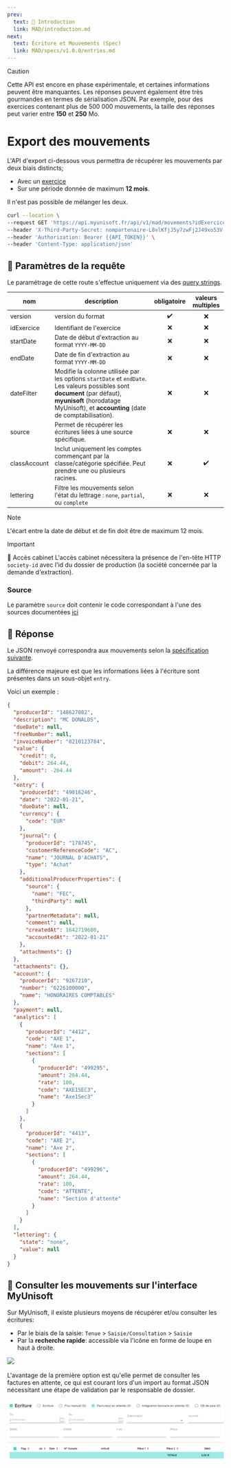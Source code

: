 ```yaml
---
prev:
  text: 💃 Introduction
  link: MAD/introduction.md
next:
  text: Écriture et Mouvements (Spec)
  link: MAD/specs/v1.0.0/entries.md
---
```


> [!CAUTION]
> Cette API est encore en phase expérimentale, et certaines informations peuvent être manquantes. Les réponses peuvent également être très gourmandes en termes de sérialisation JSON. Par exemple, pour des exercices contenant plus de 500 000 mouvements, la taille des réponses peut varier entre **150** et **250** Mo.

# Export des mouvements

L'API d'export ci-dessous vous permettra de récupérer les mouvements par deux biais distincts;

- Avec un [exercice](./exercice.md)
- Sur une période donnée de maximum **12 mois**.

Il n'est pas possible de mélanger les deux.

```bash
curl --location \
--request GET 'https://api.myunisoft.fr/api/v1/mad/movements?idExercice=1&version=1.0.0' \
--header 'X-Third-Party-Secret: nompartenaire-L8vlKfjJ5y7zwFj2J49xo53V' \
--header 'Authorization: Bearer {{API_TOKEN}}' \
--header 'Content-Type: application/json'
```

## 🔧 Paramètres de la requête

Le paramétrage de cette route s'effectue uniquement via des [query strings](https://en.wikipedia.org/wiki/Query_string). 

| nom | description | obligatoire | valeurs multiples |
| --- | --- | :---: | :---: |
| version | version du format | ✔️ | ❌ |
| idExercice | Identifiant de l'exercice | ❌ | ❌ |
| startDate | Date de début d'extraction au format `YYYY-MM-DD` | ❌ | ❌ |
| endDate | Date de fin d'extraction au format `YYYY-MM-DD` | ❌ | ❌ |
| dateFilter | Modifie la colonne utilisée par les options `startDate` et `endDate`. Les valeurs possibles sont **document** (par défaut), **myunisoft** (horodatage MyUnisoft), et **accounting** (date de comptabilisation). | ❌ | ❌ |
| source | Permet de récupérer les écritures liées à une source spécifique. | ❌ |  ❌ |
| classAccount | Inclut uniquement les comptes commençant par la classe/catégorie spécifiée. Peut prendre une ou plusieurs racines. | ❌ | ✔️ |
| lettering | Filtre les mouvements selon l'état du lettrage : `none`, `partial`, ou `complete` | ❌ | ❌ |

> [!NOTE]
> L'écart entre la date de début et de fin doit être de maximum 12 mois.

> [!IMPORTANT]
> 🔹 Accès cabinet 
> L'accès cabinet nécessitera la présence de l'en-tête HTTP `society-id` avec l'id du dossier de production (la société concernée par la demande d'extraction).

### Source

Le paramètre `source` doit contenir le code correspondant à l'une des sources documentées [ici](../specs/v1.0.0/entries.md#source-d-une-ecriture)


## 🔬 Réponse

Le JSON renvoyé correspondra aux mouvements selon la [spécification suivante](../specs/v1.0.0/entries.md).

La différence majeure est que les informations liées à l'écriture sont présentes dans un sous-objet `entry`.

Voici un exemple :

```json
{
  "producerId": "148627082",
  "description": "MC DONALDS",
  "dueDate": null,
  "freeNumber": null,
  "invoiceNumber": "0210123784",
  "value": {
    "credit": 0,
    "debit": 264.44,
    "amount": -264.44
  },
  "entry": {
    "producerId": "49016246",
    "date": "2022-01-21",
    "dueDate": null,
    "currency": {
      "code": "EUR"
    },
    "journal": {
      "producerId": "178745",
      "customerReferenceCode": "AC",
      "name": "JOURNAL D'ACHATS",
      "type": "Achat"
    },
    "additionalProducerProperties": {
      "source": {
        "name": "FEC",
        "thirdParty": null
      },
      "partnerMetadata": null,
      "comment": null,
      "createdAt": 1642719600,
      "accountedAt": "2022-01-21"
    },
    "attachments": {}
  },
  "attachments": {},
  "account": {
    "producerId": "9267210",
    "number": "6226100000",
    "name": "HONORAIRES COMPTABLES"
  },
  "payment": null,
  "analytics": [
    {
      "producerId": "4412",
      "code": "AXE 1",
      "name": "Axe 1",
      "sections": [
        {
          "producerId": "499295",
          "amount": 264.44,
          "rate": 100,
          "code": "AXE1SEC3",
          "name": "Axe1Sec3"
        }
      ]
    },
    {
      "producerId": "4413",
      "code": "AXE 2",
      "name": "Axe 2",
      "sections": [
        {
          "producerId": "499296",
          "amount": 264.44,
          "rate": 100,
          "code": "ATTENTE",
          "name": "Section d'attente"
        }
      ]
    }
  ],
  "lettering": {
    "state": "none",
    "value": null
  }
}
```

## 💬 Consulter les mouvements sur l'interface MyUnisoft

Sur MyUnisoft, il existe plusieurs moyens de récupérer et/ou consulter les écritures:

- Par le biais de la saisie: `Tenue` > `Saisie/Consultation` > `Saisie`
- Par la **recherche rapide**: accessible via l'icône en forme de loupe en haut à droite.

![](../../images/quick_search.jpg)

L'avantage de la première option est qu'elle permet de consulter les factures en attente, ce qui est courant lors d'un import au format JSON nécessitant une étape de validation par le responsable de dossier.

![](../images/saisie_header.PNG)
